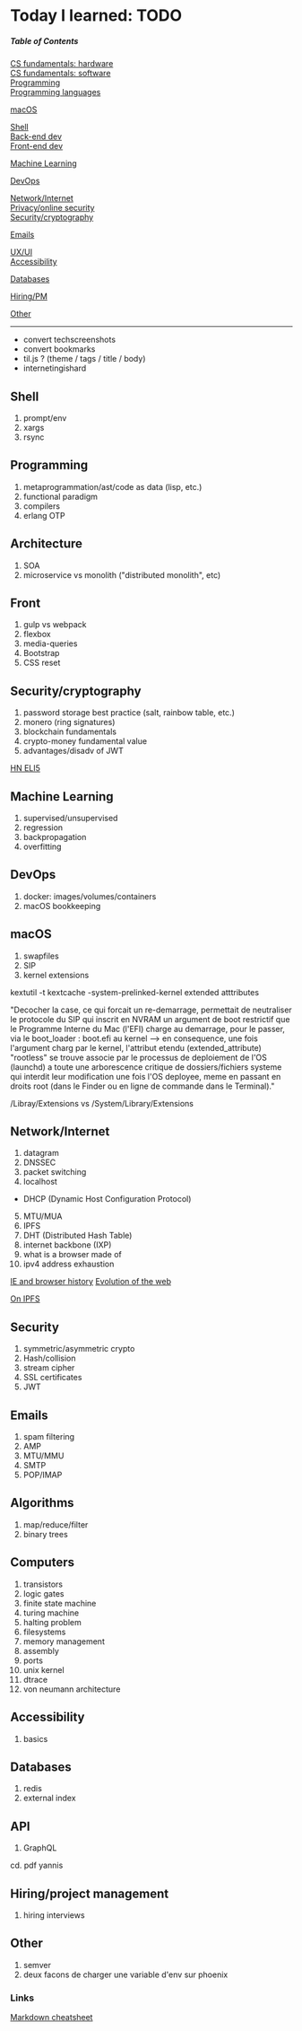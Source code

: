 # Today I learned: TODO

##### Table of Contents
[CS fundamentals: hardware](#hardware)  
[CS fundamentals: software](#software)  
[Programming](#programming)  
[Programming languages](#languages)  

[macOS](#macos)

[Shell](#shell)  
[Back-end dev](#backend)  
[Front-end dev](#frontend)  

[Machine Learning](#machinelearning)  

[DevOps](#devops)  

[Network/Internet](#network)  
[Privacy/online security](#privacy)  
[Security/cryptography](#security)  

[Emails](#emails)  


[UX/UI](#uxui)  
[Accessibility](#accessibility)  

[Databases](#databases)  

[Hiring/PM](#hiring)  

[Other](#other)  

---

- convert techscreenshots
- convert bookmarks
- til.js ? (theme / tags / title / body)
- internetingishard

## Shell
1. prompt/env
2. xargs
3. rsync



## Programming
1. metaprogrammation/ast/code as data (lisp, etc.)
2. functional paradigm
3. compilers
4. erlang OTP


## Architecture
1. SOA
2. microservice vs monolith ("distributed monolith", etc)

## Front
1. gulp vs webpack
2. flexbox
3. media-queries
4. Bootstrap
4. CSS reset


## Security/cryptography
1. password storage best practice (salt, rainbow table, etc.)
1. monero (ring signatures)
2. blockchain fundamentals
3. crypto-money fundamental value
4. advantages/disadv of JWT

[HN ELI5](https://hackernoon.com/demystifying-blockchains-8d364872ea4a)


## Machine Learning
1. supervised/unsupervised
2. regression
3. backpropagation
4. overfitting


## DevOps
1. docker: images/volumes/containers
2. macOS bookkeeping

## macOS
1. swapfiles
2. SIP
3. kernel extensions

kextutil -t
kextcache -system-prelinked-kernel
extended atttributes

"Decocher la case, ce qui forcait un re-demarrage, permettait de neutraliser le protocole du SIP qui inscrit en NVRAM un argument de boot restrictif que le Programme Interne du Mac (l'EFI) charge au demarrage, pour le passer, via le boot_loader : boot.efi au kernel --> en consequence, une fois l'argument charg par le kernel, l'attribut etendu (extended_attribute) "rootless" se trouve associe par le processus de deploiement de l'OS (launchd) a toute une arborescence critique de dossiers/fichiers systeme qui interdit leur modification une fois l'OS deployee, meme en passant en droits root (dans le Finder ou en ligne de commande dans le Terminal)."


/Libray/Extensions vs /System/Library/Extensions


## Network/Internet
1. datagram
2. DNSSEC
3. packet switching
4. localhost
  * DHCP (Dynamic Host Configuration Protocol)
5. MTU/MUA
6. IPFS
7. DHT (Distributed Hash Table)
8. internet backbone (IXP)
9. what is a browser made of
10. ipv4 address exhaustion

[IE and browser history](https://www.reddit.com/r/explainlikeimfive/comments/2v89ll/eli5whats_bad_about_internet_explorer/)
[Evolution of the web](http://www.evolutionoftheweb.com/)


[On IPFS](https://flyingzumwalt.gitbooks.io/decentralized-web-primer/content/)

## Security
1. symmetric/asymmetric crypto
2. Hash/collision
3. stream cipher
4. SSL certificates
5. JWT


## Emails
1. spam filtering
2. AMP
3. MTU/MMU
4. SMTP
5. POP/IMAP


## Algorithms
1. map/reduce/filter
2. binary trees


## Computers
1. transistors
2. logic gates
3. finite state machine
4. turing machine
5. halting problem
6. filesystems
7. memory management
8. assembly
9. ports
10. unix kernel
11. dtrace
12. von neumann architecture


## Accessibility
1. basics


## Databases
1. redis
2. external index


## API
1. GraphQL

cd. pdf yannis

## Hiring/project management
1. hiring interviews


## Other
1. semver
2. deux facons de charger une variable d'env sur phoenix



### Links
[Markdown cheatsheet](https://github.com/adam-p/markdown-here/wiki/Markdown-Cheatsheet)
